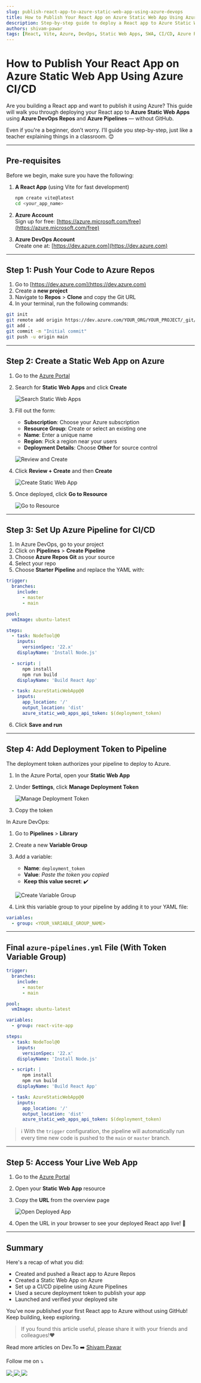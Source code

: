 ```yaml
---
slug: publish-react-app-to-azure-static-web-app-using-azure-devops
title: How to Publish Your React App on Azure Static Web App Using Azure CI/CD
description: Step-by-step guide to deploy a React app to Azure Static Web Apps using Azure DevOps Repos and Pipelines — without using GitHub. Ideal for beginners with simple language and clear instructions.
authors: shivam-pawar
tags: [React, Vite, Azure, DevOps, Static Web Apps, SWA, CI/CD, Azure Repos, Azure Pipelines]
---
```


# How to Publish Your React App on Azure Static Web App Using Azure CI/CD

Are you building a React app and want to publish it using Azure? This guide will walk you through deploying your React app to **Azure Static Web Apps** using **Azure DevOps Repos** and **Azure Pipelines** — without GitHub.

Even if you're a beginner, don’t worry. I’ll guide you step-by-step, just like a teacher explaining things in a classroom. 😊

<!--truncate-->

---

## Pre-requisites

Before we begin, make sure you have the following:

1. **A React App** (using Vite for fast development)
   ```bash
   npm create vite@latest
   cd <your_app_name>
   ```

2. **Azure Account**  
   Sign up for free: [https://azure.microsoft.com/free](https://azure.microsoft.com/free)

3. **Azure DevOps Account**  
   Create one at: [https://dev.azure.com](https://dev.azure.com)

---

## Step 1: Push Your Code to Azure Repos

1. Go to [https://dev.azure.com](https://dev.azure.com)
2. Create a **new project**
3. Navigate to **Repos** > **Clone** and copy the Git URL
4. In your terminal, run the following commands:

```bash
git init
git remote add origin https://dev.azure.com/YOUR_ORG/YOUR_PROJECT/_git/YOUR_REPO
git add .
git commit -m "Initial commit"
git push -u origin main
```

---

## Step 2: Create a Static Web App on Azure

1. Go to the [Azure Portal](https://portal.azure.com)
2. Search for **Static Web Apps** and click **Create**

   ![Search Static Web Apps](../static/img/static_web_app_search.png "Search Static Web Apps")

3. Fill out the form:
   - **Subscription**: Choose your Azure subscription
   - **Resource Group**: Create or select an existing one
   - **Name**: Enter a unique name
   - **Region**: Pick a region near your users
   - **Deployment Details**: Choose **Other** for source control

   ![Review and Create](../static/img/review_create.png "Review and Create")

4. Click **Review + Create** and then **Create**

   ![Create Static Web App](../static/img/create_swa.png "Create Static Web App")

5. Once deployed, click **Go to Resource**

   ![Go to Resource](../static/img/go_to_resource.png "Go to Resource")

---

## Step 3: Set Up Azure Pipeline for CI/CD

1. In Azure DevOps, go to your project
2. Click on **Pipelines** > **Create Pipeline**
3. Choose **Azure Repos Git** as your source
4. Select your repo
5. Choose **Starter Pipeline** and replace the YAML with:

```yaml
trigger:
  branches:
    include:
      - master
      - main

pool:
  vmImage: ubuntu-latest

steps:
  - task: NodeTool@0
    inputs:
      versionSpec: '22.x'
    displayName: 'Install Node.js'

  - script: |
      npm install
      npm run build
    displayName: 'Build React App'

  - task: AzureStaticWebApp@0
    inputs:
      app_location: '/'
      output_location: 'dist'
      azure_static_web_apps_api_token: $(deployment_token)
```

6. Click **Save and run**

---

## Step 4: Add Deployment Token to Pipeline

The deployment token authorizes your pipeline to deploy to Azure.

1. In the Azure Portal, open your **Static Web App**
2. Under **Settings**, click **Manage Deployment Token**

   ![Manage Deployment Token](../static/img/manage_deployment_token.png "Manage Deployment Token")

3. Copy the token

In Azure DevOps:

1. Go to **Pipelines** > **Library**
2. Create a new **Variable Group**
3. Add a variable:
   - **Name**: `deployment_token`
   - **Value**: *Paste the token you copied*
   - **Keep this value secret**: ✔️

   ![Create Variable Group](../static/img/variable_group.png "Create Variable Group")

4. Link this variable group to your pipeline by adding it to your YAML file:

```yaml
variables:
  - group: <YOUR_VARIABLE_GROUP_NAME>
```

---

## Final `azure-pipelines.yml` File (With Token Variable Group)

```yaml
trigger:
  branches:
    include:
      - master
      - main

pool:
  vmImage: ubuntu-latest

variables:
  - group: react-vite-app

steps:
  - task: NodeTool@0
    inputs:
      versionSpec: '22.x'
    displayName: 'Install Node.js'

  - script: |
      npm install
      npm run build
    displayName: 'Build React App'

  - task: AzureStaticWebApp@0
    inputs:
      app_location: '/'
      output_location: 'dist'
      azure_static_web_apps_api_token: $(deployment_token)
```
> ℹ️  With the `trigger` configuration, the pipeline will automatically run every time new code is pushed to the `main` or `master` branch.
---

## Step 5: Access Your Live Web App

1. Go to the [Azure Portal](https://portal.azure.com)
2. Open your **Static Web App** resource
3. Copy the **URL** from the overview page

   ![Open Deployed App](../static/img/open_url.png "Open Deployed App")

4. Open the URL in your browser to see your deployed React app live! 🎉

---

## Summary

Here's a recap of what you did:

- Created and pushed a React app to Azure Repos
- Created a Static Web App on Azure
- Set up a CI/CD pipeline using Azure Pipelines
- Used a secure deployment token to publish your app
- Launched and verified your deployed site

You’ve now published your first React app to Azure without using GitHub! Keep building, keep exploring.

> If you found this article useful, please share it with your friends and colleagues!❤️

Read more articles on Dev.To ➡️ [Shivam Pawar]()

Follow me on ⤵️

<p align="left">
  <a href="https://dev.to/shivampawar">
    <img src="https://skillicons.dev/icons?i=devto" />
  </a>
  <a href="https://www.linkedin.com/in/shivam-prakash-pawar">
    <img src="https://skillicons.dev/icons?i=linkedin" />
  </a>
  <a href="https://github.com/shivam-pawar">
    <img src="https://skillicons.dev/icons?i=github" />
  </a>
</p>

